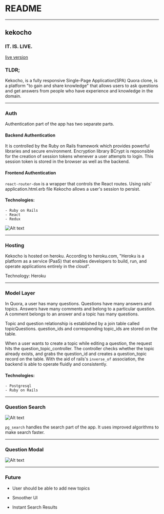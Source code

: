 # README
---
## kekocho

### IT. IS. LIVE.
 [live version](https://kekocho.herokuapp.com/)

### TLDR;

Kekocho, is a fully responsive Single-Page Application(SPA) Quora clone, is a platform "to gain and share knowledge" that allows users to ask questions and get answers from people who have experience and knowledge in the domain.


---
### Auth

Authentication part of the app has two separate parts.

#### Backend Authentication
  It is controlled by the Ruby on Rails framework which provides powerful libraries and secure environment. Encryption library BCrypt is repsonsible for the creation of session tokens whenever a user attempts to login. This session token is stored in the browser as well as the backend.

#### Frontend Authentication
  ```react-router-dom``` is a wrapper that controls the React routes. Using rails' application.html.erb file Kekocho allows a user's session to persist. 

####  Technologies:
    - Ruby on Rails
    - React
    - Redux

  ![Alt text](/readme_images/session.gif?raw=true "Login")

---

### Hosting
  Kekocho is hosted on heroku. According to heroku.com, "Heroku is a platform as a service (PaaS) that enables developers to build, run, and operate applications entirely in the cloud".

  Technology: Heroku

---

### Model Layer

  In Quora, a user has many questions. Questions have many answers and topics. Answers have many comments and belong to a particular question. A comment belongs to an answer and a topic has many questions.

  Topic and question relationship is established by a join table called topicQuestions. question_ids and corresponding topic_ids are stored on the table.

  When a user wants to create a topic while editing a question, the request hits the question_topic_controller. The controller checks whether the topic already exists, and grabs the question_id and creates a question_topic record on the table. With the aid of rails's ```inverse_of``` association, the backend is able to operate fluidly and consistently.

#### Technologies:
    - Postgresql
    - Ruby on Rails

---

### Question Search

![Alt text](/readme_images/search.gif?raw=true "Search")

  ```pg_search``` handles the search part of the app. It uses improved algorithms to make search faster.

---

### Question Modal

![Alt text](/readme_images/question_modal.jpg?raw=true "Question")

---

### Future

- User should be able to add new topics

- Smoother UI

- Instant Search Results
